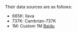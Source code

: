 Their data sources are as follows:
- 665K: llava
- 737K: Cambrian-737K
- 1M: Custom 1M [Baidu](https://pan.baidu.com/s/1Uy1YL9GadGVkKhj8l3LG8w?pwd=h5h9)